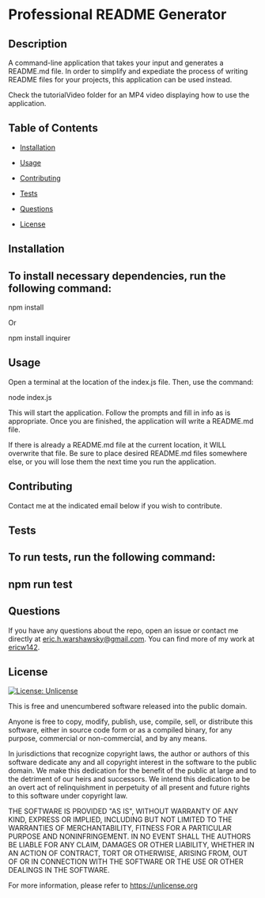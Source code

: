 # Professional README Generator

## Description
A command-line application that takes your input and generates a README.md file.
In order to simplify and expediate the process of writing README files for your 
projects, this application can be used instead. 

Check the tutorialVideo folder for an MP4 video displaying how to use the application.

## Table of Contents 

* [Installation](#installation)

* [Usage](#usage)

* [Contributing](#contributing)

* [Tests](#tests)

* [Questions](#questions)

* [License](#license)

## Installation

To install necessary dependencies, run the following command:
---
npm install

Or

npm install inquirer


## Usage
Open a terminal at the location of the index.js file. Then, use the command:

node index.js

This will start the application. Follow the prompts and fill in info as is appropriate. Once you are finished, the application will write a README.md file.

If there is already a README.md file at the current location, it WILL overwrite that file. Be sure to place desired README.md files somewhere else, or you will lose them the next time you run the application.

## Contributing

Contact me at the indicated email below if you wish to contribute.

## Tests
To run tests, run the following command:
---
npm run test
---

## Questions

If you have any questions about the repo, open an issue or contact me directly at eric.h.warshawsky@gmail.com. 
You can find more of my work at [ericw142](https://github.com/ericw142/).

## License

[![License: Unlicense](https://img.shields.io/badge/license-Unlicense-blue.svg)](http://unlicense.org/)

This is free and unencumbered software released into the public domain.

Anyone is free to copy, modify, publish, use, compile, sell, or
distribute this software, either in source code form or as a compiled
binary, for any purpose, commercial or non-commercial, and by any
means.

In jurisdictions that recognize copyright laws, the author or authors
of this software dedicate any and all copyright interest in the
software to the public domain. We make this dedication for the benefit
of the public at large and to the detriment of our heirs and
successors. We intend this dedication to be an overt act of
relinquishment in perpetuity of all present and future rights to this
software under copyright law.

THE SOFTWARE IS PROVIDED "AS IS", WITHOUT WARRANTY OF ANY KIND,
EXPRESS OR IMPLIED, INCLUDING BUT NOT LIMITED TO THE WARRANTIES OF
MERCHANTABILITY, FITNESS FOR A PARTICULAR PURPOSE AND NONINFRINGEMENT.
IN NO EVENT SHALL THE AUTHORS BE LIABLE FOR ANY CLAIM, DAMAGES OR
OTHER LIABILITY, WHETHER IN AN ACTION OF CONTRACT, TORT OR OTHERWISE,
ARISING FROM, OUT OF OR IN CONNECTION WITH THE SOFTWARE OR THE USE OR
OTHER DEALINGS IN THE SOFTWARE.

For more information, please refer to <https://unlicense.org>